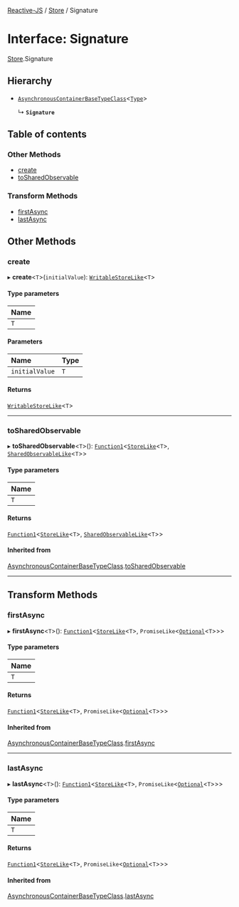 [Reactive-JS](../README.md) / [Store](../modules/Store.md) / Signature

# Interface: Signature

[Store](../modules/Store.md).Signature

## Hierarchy

- [`AsynchronousContainerBaseTypeClass`](type_classes.AsynchronousContainerBaseTypeClass.md)<[`Type`](../modules/Store.md#type)\>

  ↳ **`Signature`**

## Table of contents

### Other Methods

- [create](Store.Signature.md#create)
- [toSharedObservable](Store.Signature.md#tosharedobservable)

### Transform Methods

- [firstAsync](Store.Signature.md#firstasync)
- [lastAsync](Store.Signature.md#lastasync)

## Other Methods

### create

▸ **create**<`T`\>(`initialValue`): [`WritableStoreLike`](types.WritableStoreLike.md)<`T`\>

#### Type parameters

| Name |
| :------ |
| `T` |

#### Parameters

| Name | Type |
| :------ | :------ |
| `initialValue` | `T` |

#### Returns

[`WritableStoreLike`](types.WritableStoreLike.md)<`T`\>

___

### toSharedObservable

▸ **toSharedObservable**<`T`\>(): [`Function1`](../modules/functions.md#function1)<[`StoreLike`](types.StoreLike.md)<`T`\>, [`SharedObservableLike`](types.SharedObservableLike.md)<`T`\>\>

#### Type parameters

| Name |
| :------ |
| `T` |

#### Returns

[`Function1`](../modules/functions.md#function1)<[`StoreLike`](types.StoreLike.md)<`T`\>, [`SharedObservableLike`](types.SharedObservableLike.md)<`T`\>\>

#### Inherited from

[AsynchronousContainerBaseTypeClass](type_classes.AsynchronousContainerBaseTypeClass.md).[toSharedObservable](type_classes.AsynchronousContainerBaseTypeClass.md#tosharedobservable)

___

## Transform Methods

### firstAsync

▸ **firstAsync**<`T`\>(): [`Function1`](../modules/functions.md#function1)<[`StoreLike`](types.StoreLike.md)<`T`\>, `PromiseLike`<[`Optional`](../modules/functions.md#optional)<`T`\>\>\>

#### Type parameters

| Name |
| :------ |
| `T` |

#### Returns

[`Function1`](../modules/functions.md#function1)<[`StoreLike`](types.StoreLike.md)<`T`\>, `PromiseLike`<[`Optional`](../modules/functions.md#optional)<`T`\>\>\>

#### Inherited from

[AsynchronousContainerBaseTypeClass](type_classes.AsynchronousContainerBaseTypeClass.md).[firstAsync](type_classes.AsynchronousContainerBaseTypeClass.md#firstasync)

___

### lastAsync

▸ **lastAsync**<`T`\>(): [`Function1`](../modules/functions.md#function1)<[`StoreLike`](types.StoreLike.md)<`T`\>, `PromiseLike`<[`Optional`](../modules/functions.md#optional)<`T`\>\>\>

#### Type parameters

| Name |
| :------ |
| `T` |

#### Returns

[`Function1`](../modules/functions.md#function1)<[`StoreLike`](types.StoreLike.md)<`T`\>, `PromiseLike`<[`Optional`](../modules/functions.md#optional)<`T`\>\>\>

#### Inherited from

[AsynchronousContainerBaseTypeClass](type_classes.AsynchronousContainerBaseTypeClass.md).[lastAsync](type_classes.AsynchronousContainerBaseTypeClass.md#lastasync)
